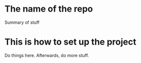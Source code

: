 # The name of the repo

Summary of stuff

# This is how to set up the project

Do things here. Afterwards, do more stuff.
